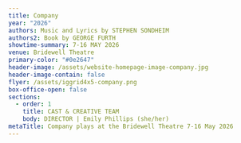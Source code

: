 ```yaml
---
title: Company
year: "2026"
authors: Music and Lyrics by STEPHEN SONDHEIM
authors2: Book by GEORGE FURTH
showtime-summary: 7-16 MAY 2026
venue: Bridewell Theatre
primary-color: "#0e2647"
header-image: /assets/website-homepage-image-company.jpg
header-image-contain: false
flyer: /assets/iggrid4x5-company.png
box-office-open: false
sections:
  - order: 1
    title: CAST & CREATIVE TEAM
    body: DIRECTOR | Emily Phillips (she/her)
metaTitle: Company plays at the Bridewell Theatre 7-16 May 2026
---
```

